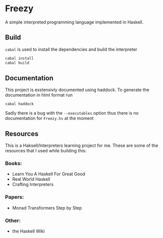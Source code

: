 # Freezy

A simple interpreted programming language implemented in Haskell.

## Build

`cabal` is used to install the dependencies and build the interpreter

```bash
cabal install
cabal build
```

## Documentation

This project is exstensivly documented using haddock. To generate the
documentation in html format run

```
cabal haddock
```

Sadly there is a bug with the `--executables` option thus there is no
documentation for `Freezy.hs` at the moment

## Resources

This is a Haksell/Interpreters learning project for me. These are some of the
resources that I used while building this:

### Books:

- Learn You A Haskell For Great Good
- Real World Haskell
- Crafting Interpreters

### Papers:

- Monad Transformers Step by Step

### Other:

- the Haskell Wiki
